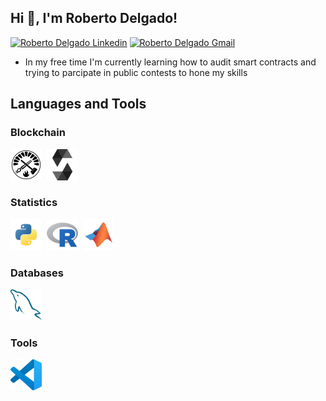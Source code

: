 ## Hi 👋, I'm Roberto Delgado! 

[![Roberto Delgado Linkedin](https://img.shields.io/badge/LinkedIn-0077B5?style=for-the-badge&logo=linkedin&logoColor=white)](https://www.linkedin.com/in/roberto-delgado-ferrezuelo-89b543215/)
[![Roberto Delgado Gmail](https://img.shields.io/badge/Gmail-D14836?style=for-the-badge&logo=gmail&logoColor=white)](mailto:robertodf99@gmail.com)

- In my free time I'm currently learning how to audit smart contracts and trying to parcipate in public contests to hone my skills

## Languages and Tools 

### Blockchain
<div>
<img width=50px src='https://raw.githubusercontent.com/foundry-rs/foundry/master/.github/logo.png'>&nbsp;
<img width=50px src='https://raw.githubusercontent.com/devicons/devicon/6910f0503efdd315c8f9b858234310c06e04d9c0/icons/solidity/solidity-original.svg'>&nbsp;

### Statistics
<img width=50px src="https://raw.githubusercontent.com/github/explore/80688e429a7d4ef2fca1e82350fe8e3517d3494d/topics/python/python.png">&nbsp;
<img width=50px src='https://raw.githubusercontent.com/devicons/devicon/6910f0503efdd315c8f9b858234310c06e04d9c0/icons/r/r-original.svg'>&nbsp;
<img width=50px src='https://raw.githubusercontent.com/devicons/devicon/6910f0503efdd315c8f9b858234310c06e04d9c0/icons/matlab/matlab-original.svg'>&nbsp;

### Databases
<img width="50px" src="https://raw.githubusercontent.com/devicons/devicon/6910f0503efdd315c8f9b858234310c06e04d9c0/icons/mysql/mysql-original.svg" alt="MySQL Icon">

### Tools
<img width=50px src="https://raw.githubusercontent.com/github/explore/80688e429a7d4ef2fca1e82350fe8e3517d3494d/topics/visual-studio-code/visual-studio-code.png">&nbsp;
